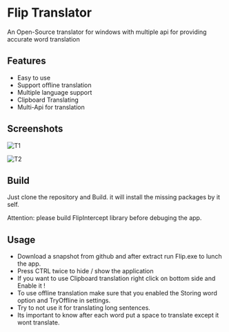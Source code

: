 
# Flip Translator

An Open-Source translator for windows with multiple api for providing accurate word translation


## Features

- Easy to use
- Support offline translation
- Multiple language support
- Clipboard Translating
- Multi-Api for translation

## Screenshots
![T1](https://github.com/CodDeity/Flip-Translator/assets/137655218/2fb17ab1-e986-44dd-940c-538a11b6f0e1)

![T2](https://github.com/CodDeity/Flip-Translator/assets/137655218/54d4a82a-fcfa-4fba-b83d-a578182ab2dd)



## Build
Just clone the repository and Build. it will install the missing packages by it self.

Attention: please build FlipIntercept library before debuging the app.

## Usage

- Download a snapshot from github and after extract run Flip.exe to lunch the app.
- Press CTRL twice to hide / show the application
- If you want to use Clipboard translation right click on bottom side and Enable it !
- To use offline translation make sure that you enabled the Storing word option and TryOffline in settings.
- Try to not use it for translating long sentences.
- Its important to know after each word put a space to translate except it wont translate.

